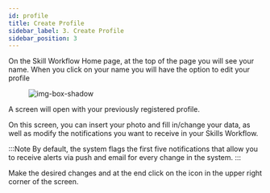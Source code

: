```yaml
---
id: profile
title: Create Profile
sidebar_label: 3. Create Profile
sidebar_position: 3
---
```



On the Skill Workflow Home page, at the top of the page you will see your name.
When you click on your name you will have the option to edit your profile

<figure>

![img-box-shadow](/static/img/Profile.png)

</figure>


A screen will open with your previously registered profile.

On this screen, you can insert your photo and fill in/change your data, as well as modify the notifications you want to receive in your Skills Workflow.


:::Note
By default, the system flags the first five notifications that allow you to receive alerts via push and email for every change in the system.
:::


Make the desired changes and at the end click on the icon in the upper right corner of the screen.


